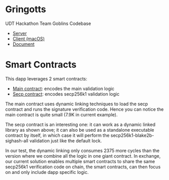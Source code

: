 # Gringotts

UDT Hackathon Team Goblins Codebase

* [Server](server/)
* [Client (macOS)](client/)
* [Document](https://docs.google.com/document/d/1SEV3Ch63QBlb6ij3T_F93DxoOPuBDfk-xgGaeXHyyxA/edit?usp=sharing)

# Smart Contracts

This dapp leverages 2 smart contracts:

* [Main contract](https://github.com/ashchan/gringotts/blob/795c693da37bd0c257b3d8a48b35fe523b8c2d80/server/contracts/lock.c): encodes the main validation logic
* [Secp contract](https://github.com/xxuejie/ckb-miscellaneous-scripts/blob/693a76f1609bd64b4cbf428f0ebb77198b8d57bd/c/secp256k1_blake2b_sighash_all_dual.c): encodes secp256k1 validation logic

The main contract uses dynamic linking techniques to load the secp contract and runs the signature verification code. Hence you can notice the main contract is quite small (7.9K in current example).

The secp contract is an interesting one: it can work as a dynamic linked library as shown above; it can also be used as a standalone executable contract by itself, in which case it will perform the secp256k1-blake2b-sighash-all validation just like the default lock.

In our test, the dynamic linking only consumes 2375 more cycles than the version where we combine all the logic in one giant contract. In exchange, our current solution enables multiple smart contracts to share the same secp256k1 verification code on chain, the smart contracts, can then focus on and only include dapp specific logic.
